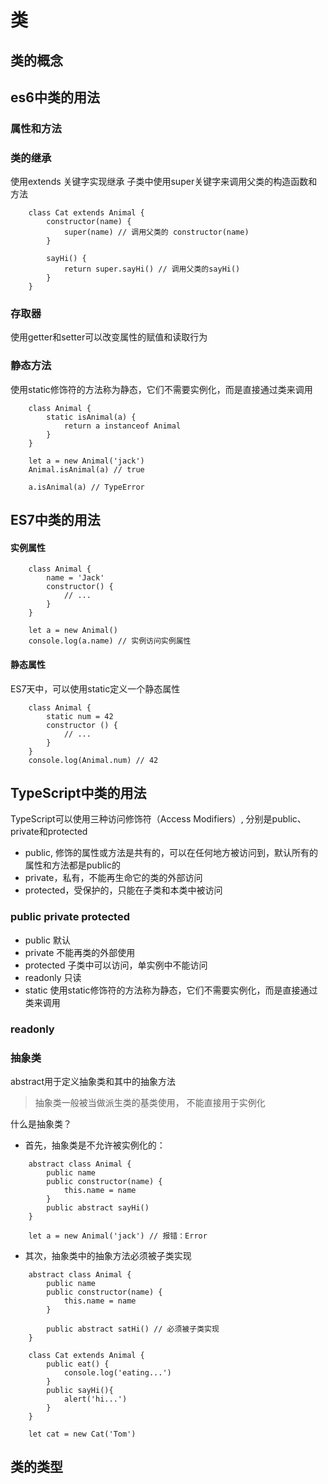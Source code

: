 # 类

## 类的概念

## es6中类的用法
### 属性和方法

### 类的继承
使用extends 关键字实现继承
子类中使用super关键字来调用父类的构造函数和方法

```
    class Cat extends Animal {
        constructor(name) {
            super(name) // 调用父类的 constructor(name)
        }

        sayHi() {
            return super.sayHi() // 调用父类的sayHi()
        }
    }
```
### 存取器
使用getter和setter可以改变属性的赋值和读取行为

### 静态方法
使用static修饰符的方法称为静态，它们不需要实例化，而是直接通过类来调用

```
    class Animal {
        static isAnimal(a) {
            return a instanceof Animal
        }
    }

    let a = new Animal('jack')
    Animal.isAnimal(a) // true

    a.isAnimal(a) // TypeError
```


## ES7中类的用法

#### 实例属性

```
    class Animal {
        name = 'Jack'
        constructor() {
            // ...
        }
    }

    let a = new Animal()
    console.log(a.name) // 实例访问实例属性
```

#### 静态属性 
ES7天中，可以使用static定义一个静态属性
```
    class Animal {
        static num = 42
        constructor () {
            // ...
        }
    }
    console.log(Animal.num) // 42
```

## TypeScript中类的用法
TypeScript可以使用三种访问修饰符（Access Modifiers）, 分别是public、private和protected

- public, 修饰的属性或方法是共有的，可以在任何地方被访问到，默认所有的属性和方法都是public的
- private，私有，不能再生命它的类的外部访问
- protected，受保护的，只能在子类和本类中被访问
### public private protected
  - public 默认
  - private 不能再类的外部使用
  - protected 子类中可以访问，单实例中不能访问
  - readonly 只读
  - static 使用static修饰符的方法称为静态，它们不需要实例化，而是直接通过类来调用

### readonly

### 抽象类
abstract用于定义抽象类和其中的抽象方法

> 抽象类一般被当做派生类的基类使用， 不能直接用于实例化

什么是抽象类？

- 首先，抽象类是不允许被实例化的：
```
    abstract class Animal {
        public name
        public constructor(name) {
            this.name = name
        }
        public abstract sayHi()
    }

    let a = new Animal('jack') // 报错：Error
```

- 其次，抽象类中的抽象方法必须被子类实现
```
    abstract class Animal {
        public name
        public constructor(name) {
            this.name = name
        }

        public abstract satHi() // 必须被子类实现
    }

    class Cat extends Animal {
        public eat() {
            console.log('eating...')
        }
        public sayHi(){
            alert('hi...')
        }
    }

    let cat = new Cat('Tom')
```


## 类的类型


